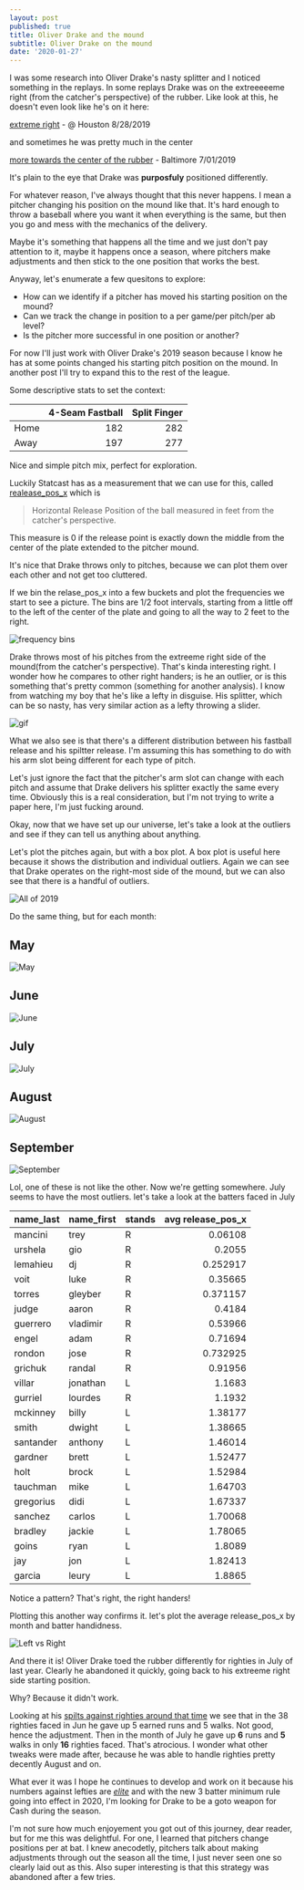 ```yaml
---
layout: post
published: true
title: Oliver Drake and the mound
subtitle: Oliver Drake on the mound
date: '2020-01-27'
---
```


I was some research into Oliver Drake's nasty splitter and I noticed something in the replays. In some replays Drake was on the extreeeeeme right (from the catcher's perspective) of the rubber. Like look at this, he doesn't even look like he's on it here:

[extreme right](https://sporty-clips.mlb.com/35baefdf-5d49-4691-b891-cfcb25d9cd20.mp4) - @ Houston 8/28/2019

and sometimes he was pretty much in the center

[more towards the center of the rubber](https://sporty-clips.mlb.com/c2fb72c1-a255-468e-baa8-16955d51107b.mp4) - Baltimore 7/01/2019

It's plain to the eye that Drake was **purposfuly** positioned differently.

For whatever reason, I've always thought that this never happens. I mean a pitcher changing his position on the mound like that. It's hard enough to throw a baseball where you want it when everything is the same, but then you go and mess with the mechanics of the delivery.

Maybe it's something that happens all the time and we just don't pay attention to it, maybe it happens once a season, where pitchers make adjustments and then stick to the one position that works the best.

Anyway, let's enumerate a few quesitons to explore:

* How can we identify if a pitcher has moved his starting position on the mound?
* Can we track the change in position to a per game/per pitch/per ab level?
* Is the pitcher more successful in one position or another?

For now I'll just work with Oliver Drake's 2019 season because I know he has at some points changed his starting pitch position on the mound. In another post I'll try to expand this to the rest of the league.

Some descriptive stats to set the context:

|     |   4-Seam Fastball |   Split Finger |
|:----|------------------:|---------------:|
| Home |               182 |            282 |
| Away |               197 |            277 |

Nice and simple pitch mix, perfect for exploration.


Luckily Statcast has as a measurement that we can use for this, called [realease_pos_x](https://baseballsavant.mlb.com/csv-docs#release_pos_x) which is

> Horizontal Release Position of the ball measured in feet from the catcher's perspective.

This measure is 0 if the release point is exactly down the middle from the center of the plate extended to the pitcher mound. 

It's nice that Drake throws only to pitches, because we can plot them over each other and not get too cluttered.

If we bin the relase_pos_x into a few buckets and plot the frequencies we start to see a picture. The bins are 1/2 foot intervals, starting from a little off to the left of the center of the plate and going to all the way to 2 feet to the right.

![frequency bins](https://raw.githubusercontent.com/double-dose-larry/jup_notebooks_baseball/master/2019-01-28-drake/oliver_drake_release_pos_x.jpg)

Drake throws most of his pitches from the extreeme right side of the mound(from the catcher's perspective). That's kinda interesting right. I wonder how he compares to other right handers; is he an outlier, or is this something that's pretty common (something for another analysis). I know from watching my boy that he's like a lefty in disguise. His splitter, which can be so nasty, has very similar action as a lefty throwing a slider. 

![gif](https://gfycat.com/naturalgreathorsemouse-baseball)

What we also see is that there's a different distribution between his fastball release and his spiltter release. I'm assuming this has something to do with his arm slot being different for each type of pitch. 

Let's just ignore the fact that the pitcher's arm slot can change with each pitch and assume that Drake delivers his splitter exactly the same every time. Obviously this is a real consideration, but I'm not trying to write a paper here, I'm just fucking around.

Okay, now that we have set up our universe, let's take a look at the outliers and see if they can tell us anything about anything.


Let's plot the pitches again, but with a box plot. A box plot is useful here because it shows the distribution and individual outliers. Again we can see that Drake operates on the right-most side of the mound, but we can also see that there is a handful of outliers.

![All of 2019](https://raw.githubusercontent.com/double-dose-larry/jup_notebooks_baseball/master/2019-01-28-drake/Boxplot%20of%20Oliver%20Drake%20release%20position%20x%20for%202019.jpg)

Do the same thing, but for each month:

## May

![May](https://raw.githubusercontent.com/double-dose-larry/jup_notebooks_baseball/master/2019-01-28-drake/Boxplot%20of%20Oliver%20Drake%20release%20position%20x%20for%20month%20of%20May.jpg)

## June

![June](https://raw.githubusercontent.com/double-dose-larry/jup_notebooks_baseball/master/2019-01-28-drake/Boxplot%20of%20Oliver%20Drake%20release%20position%20x%20for%20month%20of%20Jun.jpg)

## July

![July](https://raw.githubusercontent.com/double-dose-larry/jup_notebooks_baseball/master/2019-01-28-drake/Boxplot%20of%20Oliver%20Drake%20release%20position%20x%20for%20month%20of%20Jul.jpg)

## August

![August](https://raw.githubusercontent.com/double-dose-larry/jup_notebooks_baseball/master/2019-01-28-drake/Boxplot%20of%20Oliver%20Drake%20release%20position%20x%20for%20month%20of%20Aug.jpg)

## September

![September](https://raw.githubusercontent.com/double-dose-larry/jup_notebooks_baseball/master/2019-01-28-drake/Boxplot%20of%20Oliver%20Drake%20release%20position%20x%20for%20month%20of%20Sep.jpg)

Lol, one of these is not like the other. Now we're getting somewhere. July seems to have the most outliers. let's take a look at the batters faced in July


|name_last   | name_first   | stands   | avg  release_pos_x |
|:------------|:-------------|:--------|----------------:|
| mancini     | trey         | R       |        0.06108  |
| urshela     | gio          | R       |        0.2055   |
| lemahieu    | dj           | R       |        0.252917 |
| voit        | luke         | R       |        0.35665  |
| torres      | gleyber      | R       |        0.371157 |
| judge       | aaron        | R       |        0.4184   |
| guerrero    | vladimir     | R       |        0.53966  |
| engel       | adam         | R       |        0.71694  |
| rondon      | jose         | R       |        0.732925 |
| grichuk     | randal       | R       |        0.91956  |
| villar      | jonathan     | L       |        1.1683   |
| gurriel     | lourdes      | R       |        1.1932   |
| mckinney    | billy        | L       |        1.38177  |
| smith       | dwight       | L       |        1.38665  |
| santander   | anthony      | L       |        1.46014  |
| gardner     | brett        | L       |        1.52477  |
| holt        | brock        | L       |        1.52984  |
| tauchman    | mike         | L       |        1.64703  |
| gregorius   | didi         | L       |        1.67337  |
| sanchez     | carlos       | L       |        1.70068  |
| bradley     | jackie       | L       |        1.78065  |
| goins       | ryan         | L       |        1.8089   |
| jay         | jon          | L       |        1.82413  |
| garcia      | leury        | L       |        1.8865   |

Notice a pattern? That's right, the right handers!

Plotting this another way confirms it. let's plot the average release_pos_x by month and batter handidness. 

![Left vs Right](https://raw.githubusercontent.com/double-dose-larry/jup_notebooks_baseball/master/2019-01-28-drake/Average%20release%20pos%20x%20by%20Month%20L%20vs%20R.jpg)

And there it is! Oliver Drake toed the rubber differently for righties in July of last year. Clearly he abandoned it quickly, going back to his extreeme right side starting position.

Why? Because it didn't work.

Looking at his [spilts against righties around that time](https://www.fangraphs.com/players/oliver-drake/8823/splits-tool?position=P&splitArr=6&strgroup=month&statgroup=1&startDate=2019-05-26&endDate=2019-09-27&filter=&statType=player&autoPt=true&players=&sort=NaN,1) we see that in the 38 righties faced in Jun he gave up 5 earned runs and 5 walks. Not good, hence the adjustment. Then in the month of July he gave up **6** runs and **5** walks in only **16** righties faced. That's atrocious. I wonder what other tweaks were made after, because he was able to handle righties pretty decently August and on.

What ever it was I hope he continues to develop and work on it because his numbers against lefties are [*elite*](https://www.fangraphs.com/players/oliver-drake/8823/splits-tool?position=P&splitArr=5&strgroup=month&statgroup=1&startDate=2019-05-26&endDate=2019-09-27&filter=&statType=player&autoPt=true&players=&sort=NaN,1) and with the new 3 batter minimum rule going into effect in 2020, I'm looking for Drake to be a goto weapon for Cash during the season.

I'm not sure how much enjoyement you got out of this journey, dear reader, but for me this was delightful. For one, I learned that pitchers change positions per at bat. I knew anecodetly, pitchers talk about making adjustments through out the season all the time, I just never seen one so clearly laid out as this. Also super interesting is that this strategy was abandoned after a few tries.
